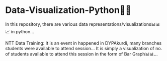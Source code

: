 # Data-Visualization-Python🚀🚀
In this repository, there are various data representations/visualizations📊📊📈 in python...

NTT Data Training: 
It is an event in happened in DYPAkurdi, many branches students were available to attend session... It is simply a visualization of no. of students available to attend this session in the form of Bar Graph📊📊...
